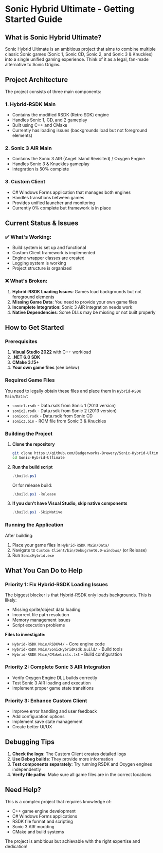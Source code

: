 # Sonic Hybrid Ultimate - Getting Started Guide

## What is Sonic Hybrid Ultimate?

Sonic Hybrid Ultimate is an ambitious project that aims to combine multiple classic Sonic games (Sonic 1, Sonic CD, Sonic 2, and Sonic 3 & Knuckles) into a single unified gaming experience. Think of it as a legal, fan-made alternative to Sonic Origins.

## Project Architecture

The project consists of three main components:

### 1. **Hybrid-RSDK Main**
- Contains the modified RSDK (Retro SDK) engine
- Handles Sonic 1, CD, and 2 gameplay
- Built using C++ and CMake
- Currently has loading issues (backgrounds load but not foreground elements)

### 2. **Sonic 3 AIR Main**
- Contains the Sonic 3 AIR (Angel Island Revisited) / Oxygen Engine
- Handles Sonic 3 & Knuckles gameplay
- Integration is 50% complete

### 3. **Custom Client**
- C# Windows Forms application that manages both engines
- Handles transitions between games
- Provides unified launcher and monitoring
- Currently 0% complete but framework is in place

## Current Status & Issues

### ✅ What's Working:
- Build system is set up and functional
- Custom Client framework is implemented
- Engine wrapper classes are created
- Logging system is working
- Project structure is organized

### ❌ What's Broken:
1. **Hybrid-RSDK Loading Issues**: Games load backgrounds but not foreground elements
2. **Missing Game Data**: You need to provide your own game files
3. **Incomplete Integration**: Sonic 3 AIR integration needs work
4. **Native Dependencies**: Some DLLs may be missing or not built properly

## How to Get Started

### Prerequisites
1. **Visual Studio 2022** with C++ workload
2. **.NET 6.0 SDK**
3. **CMake 3.15+**
4. **Your own game files** (see below)

### Required Game Files
You need to legally obtain these files and place them in `Hybrid-RSDK Main/Data/`:
- `sonic1.rsdk` - Data.rsdk from Sonic 1 (2013 version)
- `sonic2.rsdk` - Data.rsdk from Sonic 2 (2013 version)
- `soniccd.rsdk` - Data.rsdk from Sonic CD
- `sonic3.bin` - ROM file from Sonic 3 & Knuckles

### Building the Project

1. **Clone the repository**
   ```bash
   git clone https://github.com/Badgerworks-Brewery/Sonic-Hybrid-Ultimate.git
   cd Sonic-Hybrid-Ultimate
   ```

2. **Run the build script**
   ```powershell
   .\build.ps1
   ```

   Or for release build:
   ```powershell
   .\build.ps1 -Release
   ```

3. **If you don't have Visual Studio, skip native components**
   ```powershell
   .\build.ps1 -SkipNative
   ```

### Running the Application

After building:
1. Place your game files in `Hybrid-RSDK Main/Data/`
2. Navigate to `Custom Client/bin/Debug/net6.0-windows/` (or Release)
3. Run `SonicHybrid.exe`

## What You Can Do to Help

### Priority 1: Fix Hybrid-RSDK Loading Issues
The biggest blocker is that Hybrid-RSDK only loads backgrounds. This is likely:
- Missing sprite/object data loading
- Incorrect file path resolution
- Memory management issues
- Script execution problems

**Files to investigate:**
- `Hybrid-RSDK Main/RSDKV4/` - Core engine code
- `Hybrid-RSDK Main/SonicHybridRsdk.Build/` - Build tools
- `Hybrid-RSDK Main/CMakeLists.txt` - Build configuration

### Priority 2: Complete Sonic 3 AIR Integration
- Verify Oxygen Engine DLL builds correctly
- Test Sonic 3 AIR loading and execution
- Implement proper game state transitions

### Priority 3: Enhance Custom Client
- Improve error handling and user feedback
- Add configuration options
- Implement save state management
- Create better UI/UX

## Debugging Tips

1. **Check the logs**: The Custom Client creates detailed logs
2. **Use Debug builds**: They provide more information
3. **Test components separately**: Try running RSDK and Oxygen engines independently
4. **Verify file paths**: Make sure all game files are in the correct locations

## Need Help?

This is a complex project that requires knowledge of:
- C++ game engine development
- C# Windows Forms applications
- RSDK file format and scripting
- Sonic 3 AIR modding
- CMake and build systems

The project is ambitious but achievable with the right expertise and dedication!
